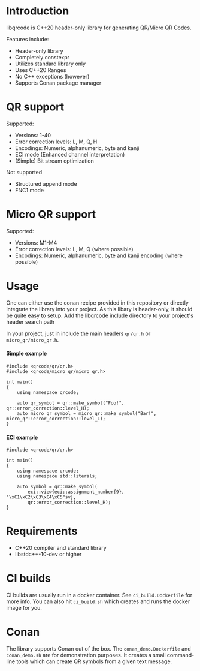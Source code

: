 # Introduction
libqrcode is C++20 header-only library for generating QR/Micro QR Codes.

Features include:
* Header-only library
* Completely constexpr
* Utilizes standard library only
* Uses C++20 Ranges
* No C++ exceptions (however)
* Supports Conan package manager

# QR support
Supported: 
* Versions: 1-40
* Error correction levels: L, M, Q, H
* Encodings: Numeric, alphanumeric, byte and kanji
* ECI mode (Enhanced channel interpretation)
* (Simple) Bit stream optimization

Not supported
* Structured append mode
* FNC1 mode

# Micro QR support
Supported:
* Versions: M1-M4
* Error correction levels: L, M, Q (where possible)
* Encodings: Numeric, alphanumeric, byte and kanji encoding (where possible)

# Usage
One can either use the conan recipe provided in this repository or directly integrate the library into your project.
As this libary is header-only, it should be quite easy to setup. Add the libqrcode include directory to your project's header search path

In your project, just in include the main headers `qr/qr.h` or `micro_qr/micro_qr.h`.

#### Simple example
```
#include <qrcode/qr/qr.h>
#include <qrcode/micro_qr/micro_qr.h>

int main()
{
    using namespace qrcode;

    auto qr_symbol = qr::make_symbol("Foo!", qr::error_correction::level_H);
    auto micro_qr_symbol = micro_qr::make_symbol("Bar!", micro_qr::error_correction::level_L);
}
```

#### ECI example
```
#include <qrcode/qr/qr.h>

int main()
{
    using namespace qrcode;
    using namespace std::literals;
    
    auto symbol = qr::make_symbol(
        eci::view{eci::assignment_number{9}, "\xC1\xC2\xC3\xC4\xC5"sv}, 
        qr::error_correction::level_H);
}
```

# Requirements
* C++20 compiler and standard library
* libstdc++-10-dev or higher

# CI builds
CI builds are usually run in a docker container.
See `ci_build.Dockerfile` for more info.
You can also hit `ci_build.sh` which creates and runs the docker image for you.

# Conan
The library supports Conan out of the box.
The `conan_demo.Dockerfile` and `conan_demo.sh` are for demonstration purposes.
It creates a small command-line tools which can create QR symbols from a given text message.
